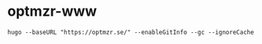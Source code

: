 optmzr-www
==========
```
hugo --baseURL "https://optmzr.se/" --enableGitInfo --gc --ignoreCache
```
